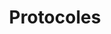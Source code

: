 ---
guid: 2012
layout: category
title: Protocoles
locale: fr_FR
published: true
pagination:
  enabled: true
  collection: category
  locale: fr_FR
  tag: product-protocoles
  per_page: 9
description: "Que serait la maison connectée sans les protocoles domotiques ? Pas grand chose à vrai dire, puisque ce sont eux qui permettent l’interaction entre chaque module connecté. Donc si vous vous intéressez à la maison connectée, ça vaut la peine de prendre quelques minutes pour bien cerner le rôle, le fonctionnement et les multiples facettes de ces modes de communication. Vous partez de zéro ? Bingo, cet article est pour vous ! Venez, on va tout vous expliquer."
sitemap:
  changefreq: 'monthly'
  exclude: 'no'
  priority: 0.5
  lastmod:  # date to end modification
redirect_from: 
  - /categorie-produit/protocol/
  - /fr/category/protocole
---